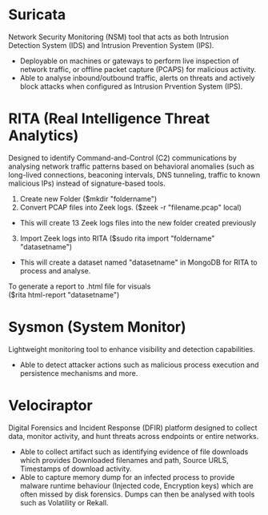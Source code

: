 # Suricata

Network Security Monitoring (NSM) tool that acts as both Intrusion Detection System (IDS) and Intrusion Prevention System (IPS).  

- Deployable on machines or gateways to perform live inspection of network traffic, or offline packet capture (PCAPS) for malicious activity.  
- Able to analyse inbound/outbound traffic, alerts on threats and actively block attacks when configured as Intrusion Prvention System (IPS).

# RITA (Real Intelligence Threat Analytics)

Designed to identify Command-and-Control (C2) communications by analysing network traffic patterns based on behavioral anomalies (such as long-lived connections, beaconing intervals, DNS tunneling, traffic to known malicious IPs) instead of signature-based tools.

1. Create new Folder ($mkdir "foldername")
2. Convert PCAP files into Zeek logs. ($zeek -r "filename.pcap" local)  
- This will create 13 Zeek logs files into the new folder created previously
3. Import Zeek logs into RITA ($sudo rita import "foldername" "datasetname")
- This will create a dataset named "datasetname" in MongoDB for RITA to process and analyse.

To generate a report to .html file for visuals  
($rita html-report "datasetname")

# Sysmon (System Monitor)
Lightweight monitoring tool to enhance visibility and detection capabilities.  

- Able to detect attacker actions such as malicious process execution and persistence mechanisms and more.

# Velociraptor
Digital Forensics and Incident Response (DFIR) platform designed to collect data, monitor activity, and hunt threats across endpoints or entire networks.

- Able to collect artifact such as identifying evidence of file downloads which provides Downloaded filenames and path, Source URLS, Timestamps of download activity.  
- Able to capture memory dump for an infected process to provide malware runtime behaviour (Injected code, Encryption keys) which are often missed by disk forensics. Dumps can then be analysed with tools such as Volatility or Rekall.
